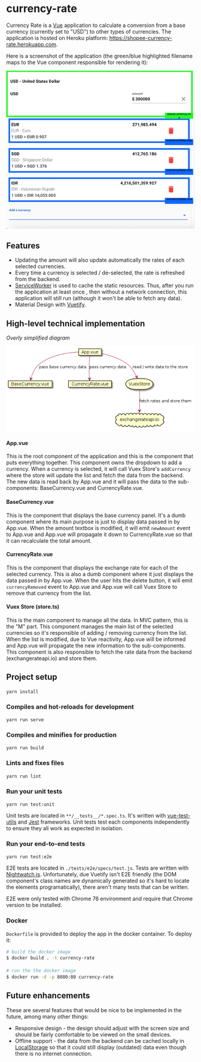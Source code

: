 # currency-rate

Currency Rate is a [Vue](https://vuejs.org/) application to calculate a conversion from a base currency (currently set to "USD") to other types of currencies. The application is hosted on Heroku platform: https://shopee-currency-rate.herokuapp.com.

Here is a screenshot of the application (the green/blue highlighted filename maps to the Vue component responsible for rendering it):

![screenshot](./docs/currency-rate.png?v=4&s=50)

## Features
* Updating the amount will also update automatically the rates of each selected currencies.
* Every time a currency is selected / de-selected, the rate is refreshed from the backend.
* [ServiceWorker](https://developer.mozilla.org/en-US/docs/Web/API/Service_Worker_API) is used to cache the static resources. Thus, after you run the application at least once , then without a network connection, this application will still run (although it won't be able to fetch any data).
* Material Design with [Vuetify](https://vuetifyjs.com).

## High-level technical implementation

*Overly simplified diagram*

![high-level-design](./docs/high-level-design.png)

#### App.vue
This is the root component of the application and this is the component that puts everything together. This component owns the dropdown to add a currency. When a currency is selected, it will call Vuex Store's `addCurrency` where the store will update the list and fetch the data from the backend. The new data is read back by App.vue and it will pass the data to the sub-components: BaseCurrency.vue and CurrencyRate.vue.

#### BaseCurrency.vue
This is the component that displays the base currency panel. It's a dumb component where its main purpose is just to display data passed in by App.vue. When the amount textbox is modified, it will emit `newAmount` event to App.vue and App.vue will propagate it down to CurrencyRate.vue so that it can recalculate the total amount.

#### CurrencyRate.vue
This is the component that displays the exchange rate for each of the selected currency. This is also a dumb component where it just displays the data passed in by App.vue. When the user hits the delete button, it will emit `currencyRemoved` event to App.vue and App.vue will call Vuex Store to remove that currency from the list.

#### Vuex Store (store.ts)
This is the main component to manage all the data. In MVC pattern, this is the "M" part. This component manages the main list of the selected currencies so it's responsible of adding / removing currency from the list. When the list is modified, due to Vue reactivity, App.vue will be informed and App.vue will propagate the new information to the sub-components.
This component is also responsible to fetch the rate data from the backend (exchangerateapi.io) and store them.

## Project setup
```
yarn install
```

### Compiles and hot-reloads for development
```
yarn run serve
```

### Compiles and minifies for production
```
yarn run build
```

### Lints and fixes files
```
yarn run lint
```

### Run your unit tests
```
yarn run test:unit
```
Unit tests are located in `**/__tests__/*.spec.ts`. It's written with [vue-test-utils](https://vue-test-utils.vuejs.org/) and [Jest](https://jestjs.io/) frameworks.
Unit tests test each components independently to ensure they all work as expected in isolation.

### Run your end-to-end tests
```
yarn run test:e2e
```
E2E tests are located in `./tests/e2e/specs/test.js`. Tests are written with [Nightwatch.js](https://nightwatchjs.org/). Unfortunately, due Vuetify isn't E2E friendly (the DOM component's class names are dynamically generated so it's hard to locate the elements programatically), there aren't many tests that can be written.

E2E were only tested with Chrome 76 environment and require that Chrome version to be installed.

### Docker
`Dockerfile` is provided to deploy the app in the docker container. To deploy it:

```bash
# build the docker image
$ docker build . -t currency-rate

# run the the docker image
$ docker run -d -p 8080:80 currency-rate
```
## Future enhancements
These are several features that would be nice to be implemented in the future, among many other things:

* Responsive design - the design should adjust with the screen size and should be fairly comfortable to be viewed on the small devices.
* Offline support - the data from the backend can be cached locally in [LocalStorage](https://developer.mozilla.org/en-US/docs/Web/API/Window/localStorage) so that it could still display (outdated) data even though there is no internet connection.
